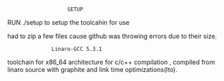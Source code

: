 

                       SETUP

RUN ./setup to setup the toolcahin for use

had to zip a few files cause github was throwing errors due to their size.

                  Linaro-GCC 5.3.1

toolchain for x86_64 architecture for c/c++ compilation , compiled from linaro source with graphite and link time optimizations(lto).

